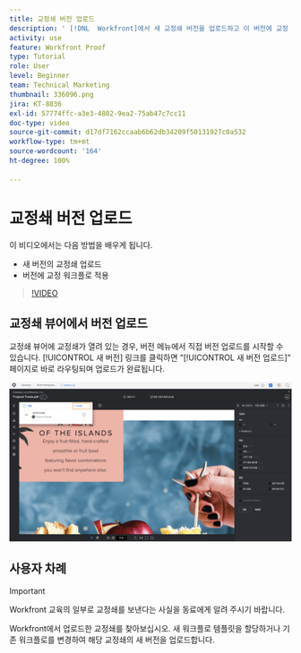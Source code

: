 ```yaml
---
title: 교정쇄 버전 업로드
description: ' [!DNL  Workfront]에서 새 교정쇄 버전을 업로드하고 이 버전에 교정 워크플로를 적용하는 방법에 대해 알아봅니다.'
activity: use
feature: Workfront Proof
type: Tutorial
role: User
level: Beginner
team: Technical Marketing
thumbnail: 336096.png
jira: KT-8836
exl-id: 57774ffc-a3e3-4802-9ea2-75ab47c7cc11
doc-type: video
source-git-commit: d17df7162ccaab6b62db34209f50131927c0a532
workflow-type: tm+mt
source-wordcount: '164'
ht-degree: 100%

---
```


# 교정쇄 버전 업로드

이 비디오에서는 다음 방법을 배우게 됩니다.

* 새 버전의 교정쇄 업로드
* 버전에 교정 워크플로 적용

>[!VIDEO](https://video.tv.adobe.com/v/336096/?quality=12&learn=on&enablevpops)

## 교정쇄 뷰어에서 버전 업로드

교정쇄 뷰어에 교정쇄가 열려 있는 경우, 버전 메뉴에서 직접 버전 업로드를 시작할 수 있습니다. [!UICONTROL 새 버전] 링크를 클릭하면 “[!UICONTROL 새 버전 업로드]” 페이지로 바로 라우팅되며 업로드가 완료됩니다.

![왼쪽 상단에 버전 메뉴가 확장되어 있고 [!UICONTROL 새 버전] 링크가 강조 표시된 교정쇄 뷰어의 이미지](assets/upload-version-from-viewer.png)

## 사용자 차례

>[!IMPORTANT]
>
>Workfront 교육의 일부로 교정쇄를 보낸다는 사실을 동료에게 알려 주시기 바랍니다.

Workfront에서 업로드한 교정쇄를 찾아보십시오. 새 워크플로 템플릿을 할당하거나 기존 워크플로를 변경하여 해당 교정쇄의 새 버전을 업로드합니다.

<!--
### Learn more 
* Create a new version of a proof
-->
